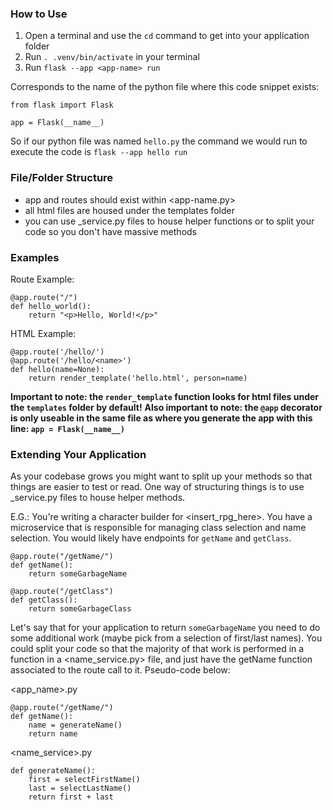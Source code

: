 ### How to Use
1. Open a terminal and use the `cd` command to get into your application folder
2. Run `. .venv/bin/activate` in your terminal
3. Run `flask --app <app-name> run`

<app-name> Corresponds to the name of the python file where this code snippet exists:
```
from flask import Flask

app = Flask(__name__)
```
So if our python file was named `hello.py` the command we would run to execute the code is `flask --app hello run`

### File/Folder Structure
 - app and routes should exist within <app-name.py>
 - all html files are housed under the templates folder
 - you can use <blank>_service.py files to house helper functions or to split your code so you don't have massive methods

### Examples
Route Example:
```
@app.route("/")
def hello_world():
    return "<p>Hello, World!</p>"
```

HTML Example:
```
@app.route('/hello/')
@app.route('/hello/<name>')
def hello(name=None):
    return render_template('hello.html', person=name)
```
**Important to note: the `render_template` function looks for html files under the `templates` folder by default!**
**Also important to note: the `@app` decorator is only useable in the same file as where you generate the app with this line: `app = Flask(__name__)`**
### Extending Your Application
As your codebase grows you might want to split up your methods so that things are easier to test or read. One way of structuring
things is to use <blank>_service.py files to house helper methods. 

E.G.:
You're writing a character builder for <insert_rpg_here>. You have a microservice that is responsible for managing class selection and name selection. You
would likely have endpoints for `getName` and `getClass`.
```
@app.route("/getName/")
def getName():
    return someGarbageName

@app.route("/getClass")
def getClass():
    return someGarbageClass
```
Let's say that for your application to return `someGarbageName` you need to do some additional work (maybe pick from a selection of first/last names). You could split your code so that the majority of that work is performed in a function in a <name_service.py> file, and just have the getName function associated to the route call to it. Pseudo-code below:

<app_name>.py
```
@app.route("/getName/")
def getName():
    name = generateName()
    return name
```

<name_service>.py
```
def generateName():
    first = selectFirstName()
    last = selectLastName()
    return first + last
```
